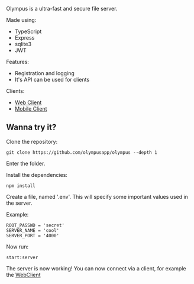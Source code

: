 Olympus is a ultra-fast and secure file server.

Made using:
- TypeScript
- Express
- sqlite3
- JWT

Features:
- Registration and logging
- It's API can be used for clients

Clients:
- [Web Client](https://github.com/olympusapp/webclient)
- [Mobile Client](https://github.com/olympusapp/mobileclient)

## Wanna try it?

Clone the repository:
```shell
git clone https://github.com/olympusapp/olympus --depth 1
```

Enter the folder.

Install the dependencies:
```shell
npm install
```

Create a file, named '.env'. This will specify some important values used in the server.

Example:

```
ROOT_PASSWD = 'secret'
SERVER_NAME = 'cool'
SERVER_PORT = '4000'
```

Now run:
```shell
start:server
```

The server is now working! You can now connect via a client, for example the [WebClient](https://github.com/olympusapp/webclient)